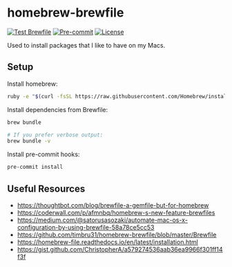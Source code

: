 # homebrew-brewfile

[![Test Brewfile](https://github.com/l50/homebrew-brewfile/actions/workflows/test.yml/badge.svg)](https://github.com/l50/homebrew-brewfile/actions/workflows/test.yml)
[![Pre-commit](https://github.com/l50/homebrew-brewfile/actions/workflows/pre-commit.yml/badge.svg)](https://github.com/l50/homebrew-brewfile/actions/workflows/pre-commit.yml)
[![License](https://img.shields.io/github/license/l50/homebrew-brewfile?label=license&style=flat&color=blue&logo=github)](https://github.com/l50/homebrew-brewfile/blob/master/LICENSE)

Used to install packages that I like to have on my Macs.

## Setup

Install homebrew:

```bash
ruby -e "$(curl -fsSL https://raw.githubusercontent.com/Homebrew/install/master/install)"
```

Install dependencies from Brewfile:

```bash
brew bundle

# If you prefer verbose output:
brew bundle -v
```

Install pre-commit hooks:

```bash
pre-commit install
```

## Useful Resources

- <https://thoughtbot.com/blog/brewfile-a-gemfile-but-for-homebrew>
- <https://coderwall.com/p/afmnbq/homebrew-s-new-feature-brewfiles>
- <https://medium.com/@satorusasozaki/automate-mac-os-x-configuration-by-using-brewfile-58a78ce5cc53>
- <https://github.com/timbru31/homebrew-brewfile/blob/master/Brewfile>
- <https://homebrew-file.readthedocs.io/en/latest/installation.html>
- <https://gist.github.com/ChristopherA/a579274536aab36ea9966f301ff14f3f>
